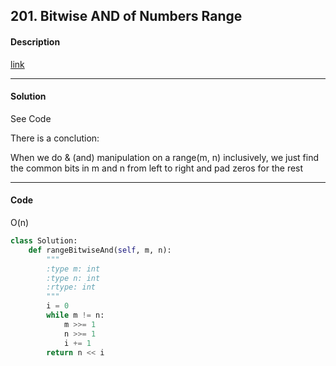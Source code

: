 ## 201. Bitwise AND of Numbers Range

#### Description

[link](https://leetcode.com/problems/bitwise-and-of-numbers-range/)

---

#### Solution

See Code

There is a conclution:

When we do & (and) manipulation on a range(m, n) inclusively, we just find the common bits in m and n from left to right and pad zeros for the rest

---

#### Code

O(n)

```python
class Solution:
    def rangeBitwiseAnd(self, m, n):
        """
        :type m: int
        :type n: int
        :rtype: int
        """
        i = 0
        while m != n:
            m >>= 1
            n >>= 1
            i += 1
        return n << i
```
